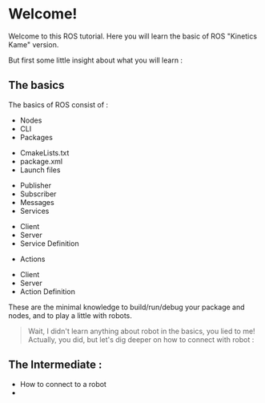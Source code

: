 # Welcome!

Welcome to this ROS tutorial.
Here you will learn the basic of ROS "Kinetics Kame" version.

But first some little insight about what you will learn : 

## The basics

The basics of ROS consist of : 

+ Nodes
+ CLI
+ Packages
 - CmakeLists.txt
 - package.xml
 - Launch files
+ Publisher
+ Subscriber
+ Messages
+ Services
 - Client
 - Server
 - Service Definition
+ Actions
 - Client
 - Server
 - Action Definition

These are the minimal knowledge to build/run/debug your package and nodes, and to play a little with robots.
> Wait, I didn't learn anything about robot in the basics, you lied to me!
Actually, you did, but let's dig deeper on how to connect with robot :

## The Intermediate :

+ How to connect to a robot
+ 
 
